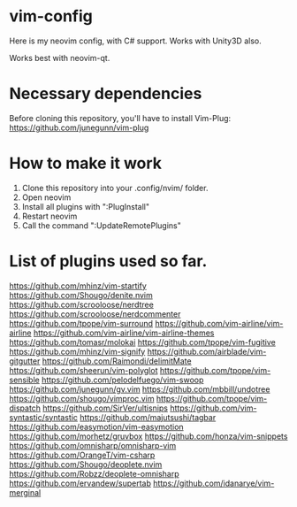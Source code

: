# vim-config
Here is my neovim config, with C# support. Works with Unity3D also.

Works best with neovim-qt.

# Necessary dependencies
Before cloning this repository, you'll have to install Vim-Plug: https://github.com/junegunn/vim-plug

# How to make it work
1. Clone this repository into your .config/nvim/ folder.
2. Open neovim
3. Install all plugins with ":PlugInstall"
4. Restart neovim
5. Call the command ":UpdateRemotePlugins"

# List of plugins used so far.
https://github.com/mhinz/vim-startify
https://github.com/Shougo/denite.nvim
https://github.com/scrooloose/nerdtree
https://github.com/scrooloose/nerdcommenter
https://github.com/tpope/vim-surround
https://github.com/vim-airline/vim-airline
https://github.com/vim-airline/vim-airline-themes
https://github.com/tomasr/molokai
https://github.com/tpope/vim-fugitive
https://github.com/mhinz/vim-signify
https://github.com/airblade/vim-gitgutter
https://github.com/Raimondi/delimitMate
https://github.com/sheerun/vim-polyglot
https://github.com/tpope/vim-sensible
https://github.com/pelodelfuego/vim-swoop
https://github.com/junegunn/gv.vim
https://github.com/mbbill/undotree
https://github.com/shougo/vimproc.vim
https://github.com/tpope/vim-dispatch
https://github.com/SirVer/ultisnips
https://github.com/vim-syntastic/syntastic
https://github.com/majutsushi/tagbar
https://github.com/easymotion/vim-easymotion
https://github.com/morhetz/gruvbox
https://github.com/honza/vim-snippets
https://github.com/omnisharp/omnisharp-vim
https://github.com/OrangeT/vim-csharp
https://github.com/Shougo/deoplete.nvim
https://github.com/Robzz/deoplete-omnisharp
https://github.com/ervandew/supertab
https://github.com/idanarye/vim-merginal

